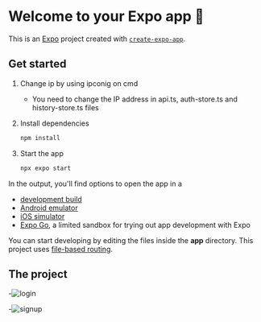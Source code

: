 # Welcome to your Expo app 👋

This is an [Expo](https://expo.dev) project created with [`create-expo-app`](https://www.npmjs.com/package/create-expo-app).

## Get started
1. Change ip by using ipconig on cmd 
   - You need to change the IP address in api.ts, auth-store.ts and history-store.ts files


2. Install dependencies

   ```bash
   npm install
   ```

3. Start the app

   ```bash
   npx expo start
   ```

In the output, you'll find options to open the app in a

- [development build](https://docs.expo.dev/develop/development-builds/introduction/)
- [Android emulator](https://docs.expo.dev/workflow/android-studio-emulator/)
- [iOS simulator](https://docs.expo.dev/workflow/ios-simulator/)
- [Expo Go](https://expo.dev/go), a limited sandbox for trying out app development with Expo

You can start developing by editing the files inside the **app** directory. This project uses [file-based routing](https://docs.expo.dev/router/introduction).

## The project
-![login](https://cdn.glitch.global/3eee690f-0227-4039-b9ce-c71a3d4aa83c/1.png?v=1751876987088)

-![signup](https://cdn.glitch.global/3eee690f-0227-4039-b9ce-c71a3d4aa83c/2.png?v=1751877172441)
